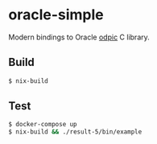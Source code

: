 oracle-simple
=====================================

Modern bindings to Oracle [odpic](https://oracle.github.io/odpi/) C library.

## Build

```bash
$ nix-build
```

## Test

```bash
$ docker-compose up
$ nix-build && ./result-5/bin/example
```

